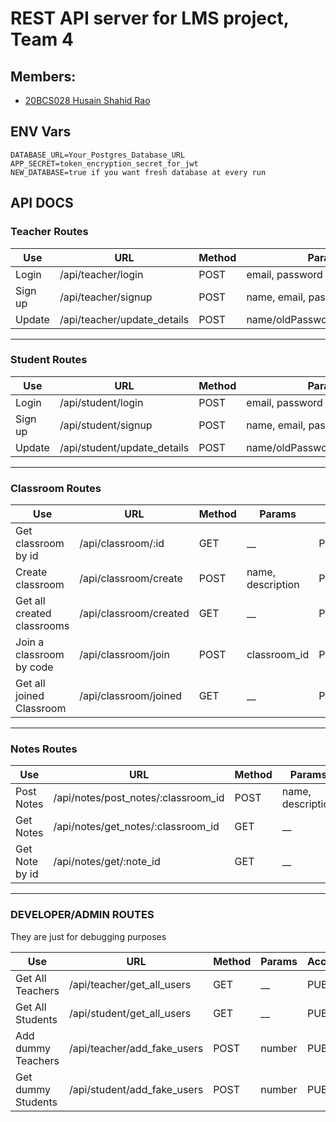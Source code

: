 # REST API server for LMS project, Team 4
## Members:
- [20BCS028 Husain Shahid Rao](https://github.com/husain3012)

## ENV Vars

```env
DATABASE_URL=Your_Postgres_Database_URL
APP_SECRET=token_encryption_secret_for_jwt
NEW_DATABASE=true if you want fresh database at every run
```

## API DOCS

### Teacher Routes

| Use     | URL                         | Method | Params                       | Access | Status |
| ------- | --------------------------- | ------ | ---------------------------- | ------ | ------ |
| Login   | /api/teacher/login          | POST   | email, password              | Public | OK     |
| Sign up | /api/teacher/signup         | POST   | name, email, password        | Public | OK     |
| Update  | /api/teacher/update_details | POST   | name/oldPassword,newPassword | Public | OK     |

---

### Student Routes

| Use     | URL                         | Method | Params                       | Access | Status |
| ------- | --------------------------- | ------ | ---------------------------- | ------ | ------ |
| Login   | /api/student/login          | POST   | email, password              | Public | OK     |
| Sign up | /api/student/signup         | POST   | name, email, password        | Public | OK     |
| Update  | /api/student/update_details | POST   | name/oldPassword,newPassword | Public | OK     |

---

### Classroom Routes

| Use                        | URL                    | Method | Params            | Access          | Status |
| -------------------------- | ---------------------- | ------ | ----------------- | --------------- | ------ |
| Get classroom by id        | /api/classroom/:id     | GET    | \_\_              | Private         | OK     |
| Create classroom           | /api/classroom/create  | POST   | name, description | Private/Teacher | OK     |
| Get all created classrooms | /api/classroom/created | GET    | \_\_              | Private/Teacher | OK     |
| Join a classroom by code   | /api/classroom/join    | POST   | classroom_id      | Private/Student | OK     |
| Get all joined Classroom   | /api/classroom/joined  | GET    | \_\_              | Private/Student | OK     |

---

### Notes Routes

| Use            | URL                                 | Method | Params            | Access | Status |
| -------------- | ----------------------------------- | ------ | ----------------- | ------ | ------ |
| Post Notes     | /api/notes/post_notes/:classroom_id | POST   | name, description | PUBLIC | OK     |
| Get Notes      | /api/notes/get_notes/:classroom_id  | GET    | \_\_              | PUBLIC | OK     |
| Get Note by id | /api/notes/get/:note_id             | GET    | \_\_              | PUBLIC | OK     |

---

### DEVELOPER/ADMIN ROUTES

They are just for debugging purposes

| Use                | URL                         | Method | Params | Access | Status |
| ------------------ | --------------------------- | ------ | ------ | ------ | ------ |
| Get All Teachers   | /api/teacher/get_all_users  | GET    | \_\_   | PUBLIC | OK     |
| Get All Students   | /api/student/get_all_users  | GET    | \_\_   | PUBLIC | OK     |
| Add dummy Teachers | /api/teacher/add_fake_users | POST   | number | PUBLIC | OK     |
| Get dummy Students | /api/student/add_fake_users | POST   | number | PUBLIC | OK     |
